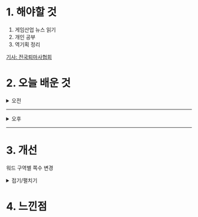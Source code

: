 
# 1. 해야할 것

1. 게임산업 뉴스 읽기 
2. 개인 공부  
3. 역기획 정리

[기사: 전국퇴마사협회](https://www.gamemeca.com/view.php?gid=1753781)

# 2. 오늘 배운 것

<details>
<summary>오전</summary>

## 오늘의 뉴스
### 전국퇴마사협회
![image](https://github.com/user-attachments/assets/2a8acf29-f5c5-4cf2-9ca7-dab13894c3ba)

5명이 게임을 만들어 선보인다.\
괜찮은 그래픽에 접근하기 쉬운 2D게임이라 나도 한번 플레이해보고 싶다.\
이런 게임의 재미를 줄 수 있는 스토리라인을 만들어보고 싶은데 그게 쉽지 않다.\
어떤 것에 대한 영감이 있어야하는데 그런 영감을 주는 행동이나 행위 자체를 잘 하지 않으니 자극도 되지 않는 느낌이랄까

</details>

****

<details>
<summary>오후</summary>

## 역기획 정리
### 데이터 구조
![image](https://github.com/user-attachments/assets/8520064d-5fda-4d24-9d09-61ddb4747b21)

![image](https://github.com/user-attachments/assets/db280022-08cf-4f48-8a55-63207268a8c2)


</details>

****


# 3. 개선

워드 구역별 쪽수 변경
<details>
<summary>접기/펼치기</summary>

이전 머리글 연결해제하고 첫페이지 다르게하기 없애기

![image](https://github.com/user-attachments/assets/c61eb37e-1732-431e-b6bb-128eb516b1c3)

![image](https://github.com/user-attachments/assets/349a78d5-9da8-41c6-8fea-85fbf57cf288)

![image](https://github.com/user-attachments/assets/a2973f62-8f53-49cc-8bcc-cfbec9449512)

</details>



# 4. 느낀점


